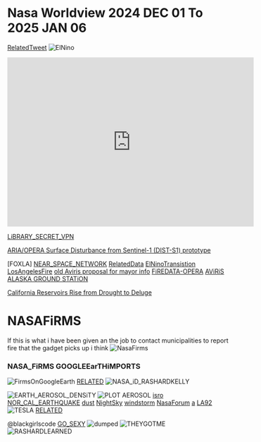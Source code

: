 
# Nasa Worldview 2024 DEC 01 To 2025 JAN 06
[RelatedTweet](https://x.com/RicoThaka/status/1876725052869161332)
![ElNino](https://pbs.twimg.com/media/Ggt3LghbsAAta0T?format=jpg&name=large)
<iframe src="https://archive.org/embed/nasa-worldview-2024-dec-01-to-2025-jan-06" width="560" height="384" frameborder="0" webkitallowfullscreen="true" mozallowfullscreen="true" allowfullscreen></iframe>

[LiBRARY_SECRET_VPN](https://x.com/RicoThaka/status/1879611057741988004)

[ARIA/OPERA Surface Disturbance from Sentinel-1 (DIST-S1) prototype](https://d1z62tir4fw0q0.cloudfront.net/20250113-GreaterLosAngeles_Fires/DIST-S1_prototype/READ_ME_OPERA-DIST-S1.txt)

[FOXLA] [NEAR_SPACE_NETWORK](https://scan-now.gsfc.nasa.gov/dte)
[RelatedData](https://x.com/RicoThaka/status/1876725052869161332) [ElNinoTransistion](https://x.com/RicoThaka/status/1864135679346921690) [LosAngelesFire](https://x.com/RicoThaka/status/1885168225497080224) [old Aviris proposal for mayor info](https://x.com/RicoThaka/status/1882516168214487485) [FiREDATA-OPERA](https://x.com/RicoThaka/status/1885490358324519039) [AViRiS](https://x.com/RicoThaka/status/1881269108005847377) [ALASKA GROUND STATiON](https://x.com/RicoThaka/status/1881097386409529562)

[California Reservoirs Rise from Drought to Deluge](https://x.com/RicoThaka/status/1884059511914455237)


# NASAFiRMS
If this is what i have been given an the job to contact municipalities to report fire that the gadget picks up i think 
 ![NasaFirms](https://pbs.twimg.com/media/GiBwyefa0AATmCN?format=jpg&name=large)


### NASA_FiRMS GOOGLEEarTHiMPORTS
![FirmsOnGoogleEarth](https://pbs.twimg.com/media/GhW32XfbsAAZ-9D?format=jpg&name=large)
[RELATED](https://x.com/RicoThaka/status/1879611057741988004)
![NASA_iD_RASHARDKELLY](https://pbs.twimg.com/media/GilGN9PawAA18B7?format=jpg&name=large)

![EARTH_AEROSOL_DENSiTY](https://pbs.twimg.com/media/GiAIPVKa8AAwznC?format=jpg&name=large)
![PLOT AEROSOL](https://pbs.twimg.com/media/GiAIPUzbcAAIDVJ?format=jpg&name=medium)
[isro](https://x.com/RicoThaka/status/1882513964015501721)
[NOR_CAL_EARTHQUAKE](https://x.com/RicoThaka/status/1885483712202367210)
[dust](https://x.com/RicoThaka/status/1885087562857144546)
[NightSky](https://x.com/RicoThaka/status/1885401186435817675) [windstorm](https://x.com/RicoThaka/status/1876725471896838213) [NasaForum](https://x.com/RicoThaka/status/1885085716834902342) [a](https://x.com/RicoThaka/status/1885104845428031838)
[LA92](https://x.com/RicoThaka/status/1800607248265409017)
![TESLA](https://pbs.twimg.com/media/GhwITTHWgAA2YGl?format=jpg&name=large) [RELATED](https://x.com/RicoThaka/status/1881388722069090800)

@blackgirlscode [GO_SEXY](https://x.com/RicoThaka/status/1814771331394908600)
![dumped](https://pbs.twimg.com/media/GS9W35ibIAAKytY?format=jpg&name=900x900)
![THEYGOTME](https://pbs.twimg.com/media/GTSgPNxbYAADPKd?format=jpg&name=large)
![RASHARDLEARNED](https://pbs.twimg.com/media/GbkKxdXaIAAbO06?format=jpg&name=medium)